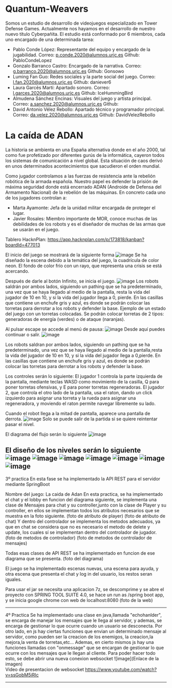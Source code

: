 # Quantum-Weavers
Somos un estudio de desarrollo de videojuegos especializado en Tower Defense Games. Actualmente nos hayamos en el desarrollo de nuestro nuevo título Cyberpañita.
El estudio está conformado por 6 miembros, cada uno encargado de una determinada tarea:

- Pablo Conde López: Representante del equipo y encargado de la jugabilidad. Correo: p.conde.2020@alumnos.urjc.es Github: PabloCondeLopez
- Gonzalo Barranco Castro: Encargado de la narrativa. Correo: g.barranco.2020@alumnos.urjc.es Github: Gonsowo
- Luming Fan Guo: Redes sociales y la parte social del juego. Correo: l.fan.2020@alumnos.urjc.es Github: daniever6
- Laura Garcés Martí: Apartado sonoro. Correo: l.garces.2020@alumnos.urjc.es Github: IceHummingBird
- Almudena Sánchez Encinas: Visuales del juego y artista principal. Correo: a.sanchez.2020@alumnos.urjc.es Github: 
- David Antonio Vélez Rebollo: Apartado técnico y programador principal. Correo: da.velez.2020@alumnos.urjc.es Github: DavidVelezRebollo

# La caída de ADAN
La historia se ambienta en una España alternativa donde en el año 2000, tal como fue profetizado por diferentes gurús de la informática, cayeron todos los sistemas de comunicación a nivel global. Esta situación de caos derivó en unos determinados acontecimientos que sacudieron el orden mundial.

Como jugador controlamos a las fuerzas de resistencia ante la rebelión robótica de la armada española. Nuestro papel es defender la prisión de máxima seguridad donde está encerrado ADAN (Androide de Defensa del Armamento Nacional) de la rebelión de las máquinas. En concreto cada uno de los jugadores controlan a: 
- Marta Ayamonte: Jefa de la unidad militar encargada de proteger el lugar. 
- Javier Rosales: Miembro importante de MOR, conoce muchas de las debilidades de los robots y es el diseñador de muchas de las armas que se usarán en el juego. 

Tablero HacknPlan: https://app.hacknplan.com/p/173818/kanban?boardId=477013

El inicio del juego se mostrará de la siguiente forma
![image](https://github.com/PabloCondeLopez/La-caida-de-ADAN/blob/main/IMG/Fondo%20Nuevo.png)
Se ha diseñado la escena debido a la temática del juego, la cuadrícula de color neon. El fondo de color frío con un rayo, que representa una crisis se está acercando.

Después de darle al botón Infinito, se inicia el juego.
![image](https://github.com/PabloCondeLopez/La-caida-de-ADAN/blob/main/IMG/Pantalla%20de%20juego.png)
Los robots saldrán por ambos lados, siguiendo un pathing que se ha predeterminado, una vez que se haya llegado al medio de la pantalla, resta la vida del jugador de 10 en 10, y si la vida del jugador llega a 0, pierde. En las casillas que contiene un enchufe gris y azul, es donde se podrán colocar las torretas para derrotar a los robots y defender la base. Ejemplo de un estado del juego con un torretas colocadas. Se podrán colocar torretas de 2 tipos: generadoras de energía (verdes) o de ataque (naranjas).

Al pulsar escape se accede al menú de pausa:
![image](https://github.com/PabloCondeLopez/La-caida-de-ADAN/blob/main/IMG/Pausa.png)
Desde aquí puedes continuar o salir.
![image](https://github.com/PabloCondeLopez/La-caida-de-ADAN/blob/main/IMG/Pantalla%20con%20Torreta%20.png)


Los robots saldran por ambos lados, siguiendo un pathing que se ha predeterminado, una vez que se haya llegado al medio de la pantalla,resta la vida del jugador de 10 en 10, y si la vida del jugador llega a 0,pierde. En las casillas que contiene un enchufe gris y azul, es donde se podrán colocar las torretas para derrotar a los robots y defender la base.

Los controles serán lo siguiente: El jugador 1 controla la parte izquierda de la pantalla, mediante teclas WASD como movimiento de la casilla, Q para poner torretas ofensivas, y E para poner torretas regeneradoras. El jugador 2, que controla el otro lado de la pantalla, usa el raton, dando un click izquierdo para asignar una torreta y la rueda para asignar una regeneradora, y moviendo el raton permite navegar libremente su lado.

Cuando el robot llega a la mitad de pantalla, aparece una pantalla de derrota.
![image](https://github.com/PabloCondeLopez/La-caida-de-ADAN/blob/main/IMG/Gameover.PNG)
Solo se puede salir de la partida si se quiere reintentar pasar el nivel.

El diagrama del flujo serán lo siguiente
![image](https://github.com/PabloCondeLopez/La-caida-de-ADAN/blob/main/IMG/FLujos.png)

El diseño de los niveles serán lo siguiente
![image](https://github.com/PabloCondeLopez/La-caida-de-ADAN/blob/main/IMG/dise%C3%B1o%400.25x.jpg)
![image](https://github.com/PabloCondeLopez/La-caida-de-ADAN/blob/main/IMG/Armas.PNG)
![image](https://github.com/PabloCondeLopez/La-caida-de-ADAN/blob/main/IMG/Armas2.PNG)
![image](https://github.com/PabloCondeLopez/La-caida-de-ADAN/blob/main/IMG/Enemigos.PNG)
![image](https://github.com/PabloCondeLopez/La-caida-de-ADAN/blob/main/IMG/Personajes.PNG)
![image](https://github.com/PabloCondeLopez/La-caida-de-ADAN/blob/main/IMG/Interfaces.PNG)
![image](https://github.com/PabloCondeLopez/La-caida-de-ADAN/blob/main/IMG/Niveles.PNG)
--------------------------------------------------------------------------------------------------------------------------
3º practica
En esta fase se ha implementado la API REST para el servidor mediante SpringBoot

Nombre del juego: La caida de Adan
En esta practica, se ha implementado el chat y el lobby en funcion del diagrama siguiente, se implementa una clase de Mensajes para chat y su controller,junto con la clase de Player y su controller, en ellos se implementan todos los atributos necesarios que se muestra en la foto siguiente.
(foto de atributo de player)
(foto de atributo de chat)
Y dentro del controlador se implementa los metodos adecuados, ya que en chat se considera que no es necesario el metodo de delete y update, los cuales sí se implementan dentro del controlador de jugador.
(foto de metodos de controlador)
(foto de metodos de controlador de mensajes)

Todas esas clases de API REST se ha implementado en funcion de ese diagrama que se presenta.
(foto del diagrama)

El juego se ha implementado escenas nuevas, una escena para ayuda, y otra escena que presenta el chat y log in del usuario, los restos seran iguales.

Para usar el jar se necesita una aplicacion 7z, se descomprime y se abre el proyecto con SPRING TOOL SUITE 4.0, se hace un run as /spring boot app, y se inicia google chrome con web de localhost:8080
(foto de la web)

-----------------------------------------------------------------------------------------------------------------------------------------------------------------------
4º Practica
Se ha implementado una clase en java,llamada "echohanlder", se encarga de manejar los mensajes que le llega al servidor, y ademas, se encarga de gestionar lo que ocurre cuando un usuario se desconecta. Por otro lado, en js hay ciertas funciones que envian un determinado mensaje al servidor, como pueden ser la creacion de los enemigos, la creacion,la mejora,la venta de torretas,etc...
Ademas, en cierto mismos js hay una funciones llamadas con "onmessage" que se encargan de gestionar lo que ocurre con los mensajes que le llegan al cliente.
Para poder hacer todo esto, se debe abrir una nueva conexion websocket
![image](Enlace de la imagen)<br>
Video de presentacion de websocket
https://www.youtube.com/watch?v=ssGobM5iRIc

-----------------------------------------------------------------------------------------------------------------------------------------------------------------------
